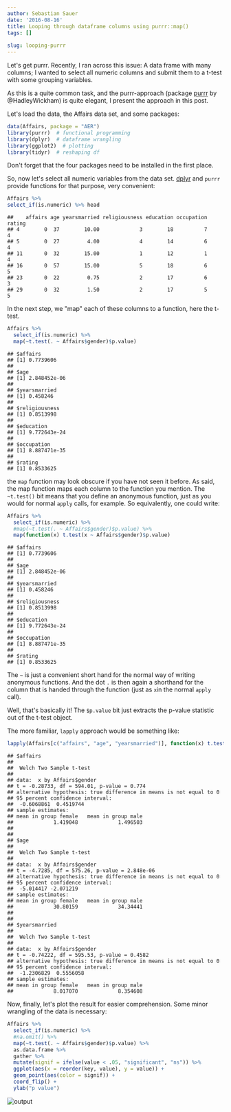 ```yaml
---
author: Sebastian Sauer
date: '2016-08-16'
title: Looping through dataframe columns using purrr::map()
tags: []
  
slug: looping-purrr
---
```




Let's get purrr. Recently, I ran across this issue: A data frame with many columns; I wanted to select all numeric columns and submit them to a t-test with some grouping variables.

As this is a quite common task, and the purrr-approach (package [purrr](https://github.com/hadley/purrr) by @HadleyWickham) is quite elegant, I present the approach in this post.

Let's load the data, the Affairs data set, and some packages:



```r
data(Affairs, package = "AER")
library(purrr)  # functional programming
library(dplyr)  # dataframe wrangling
library(ggplot2)  # plotting
library(tidyr)  # reshaping df
```


Don't forget that the four packages need to be installed in the first place.


So, now let's select all numeric variables from the data set. [dplyr](https://github.com/hadley/dplyr) and `purrr` provide functions for that purpose, very convenient:


```r
Affairs %>% 
select_if(is.numeric) %>% head
```

```
##    affairs age yearsmarried religiousness education occupation rating
## 4        0  37        10.00             3        18          7      4
## 5        0  27         4.00             4        14          6      4
## 11       0  32        15.00             1        12          1      4
## 16       0  57        15.00             5        18          6      5
## 23       0  22         0.75             2        17          6      3
## 29       0  32         1.50             2        17          5      5
```



In the next step, we "map" each of these columns to a function, here the t-test.


```r
Affairs %>% 
  select_if(is.numeric) %>%
  map(~t.test(. ~ Affairs$gender)$p.value)
```

```
## $affairs
## [1] 0.7739606
## 
## $age
## [1] 2.848452e-06
## 
## $yearsmarried
## [1] 0.458246
## 
## $religiousness
## [1] 0.8513998
## 
## $education
## [1] 9.772643e-24
## 
## $occupation
## [1] 8.887471e-35
## 
## $rating
## [1] 0.8533625
```




the `map` function may look obscure if you have not seen it before. As said, the map function maps each column to the function you mention. The `~t.test()` bit means that you define an anonymous function, just as you would for normal `apply` calls, for example. So equivalently, one could write:


```r
Affairs %>% 
  select_if(is.numeric) %>%
  #map(~t.test(. ~ Affairs$gender)$p.value) %>% 
  map(function(x) t.test(x ~ Affairs$gender)$p.value)
```

```
## $affairs
## [1] 0.7739606
## 
## $age
## [1] 2.848452e-06
## 
## $yearsmarried
## [1] 0.458246
## 
## $religiousness
## [1] 0.8513998
## 
## $education
## [1] 9.772643e-24
## 
## $occupation
## [1] 8.887471e-35
## 
## $rating
## [1] 0.8533625
```


The `~` is just a convenient short hand for the normal way of writing anonymous functions. And the dot `.` is then again a shorthand for the column that is handed through the function (just as `x`in the normal `apply` call).

Well, that's basically it! The `$p.value` bit just extracts the p-value statistic out of the t-test object.

The more familiar, `lapply` approach would be something like:


```r
lapply(Affairs[c("affairs", "age", "yearsmarried")], function(x) t.test(x ~ Affairs$gender))
```

```
## $affairs
## 
## 	Welch Two Sample t-test
## 
## data:  x by Affairs$gender
## t = -0.28733, df = 594.01, p-value = 0.774
## alternative hypothesis: true difference in means is not equal to 0
## 95 percent confidence interval:
##  -0.6068861  0.4519744
## sample estimates:
## mean in group female   mean in group male 
##             1.419048             1.496503 
## 
## 
## $age
## 
## 	Welch Two Sample t-test
## 
## data:  x by Affairs$gender
## t = -4.7285, df = 575.26, p-value = 2.848e-06
## alternative hypothesis: true difference in means is not equal to 0
## 95 percent confidence interval:
##  -5.014417 -2.071219
## sample estimates:
## mean in group female   mean in group male 
##             30.80159             34.34441 
## 
## 
## $yearsmarried
## 
## 	Welch Two Sample t-test
## 
## data:  x by Affairs$gender
## t = -0.74222, df = 595.53, p-value = 0.4582
## alternative hypothesis: true difference in means is not equal to 0
## 95 percent confidence interval:
##  -1.2306829  0.5556058
## sample estimates:
## mean in group female   mean in group male 
##             8.017070             8.354608
```


Now, finally, let's plot the result for easier comprehension. Some minor wrangling of the data is necessary:


```r
Affairs %>% 
  select_if(is.numeric) %>%
  #na.omit() %>% 
  map(~t.test(. ~ Affairs$gender)$p.value) %>% 
  as.data.frame %>% 
  gather %>% 
  mutate(signif = ifelse(value < .05, "significant", "ns")) %>% 
  ggplot(aes(x = reorder(key, value), y = value)) + 
  geom_point(aes(color = signif)) + 
  coord_flip() +
  ylab("p value")
```

![output](/images/purrr_1.png)









